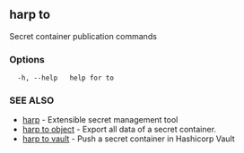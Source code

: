 ## harp to

Secret container publication commands

### Options

```
  -h, --help   help for to
```

### SEE ALSO

* [harp](harp.md)	 - Extensible secret management tool
* [harp to object](harp_to_object.md)	 - Export all data of a secret container.
* [harp to vault](harp_to_vault.md)	 - Push a secret container in Hashicorp Vault

